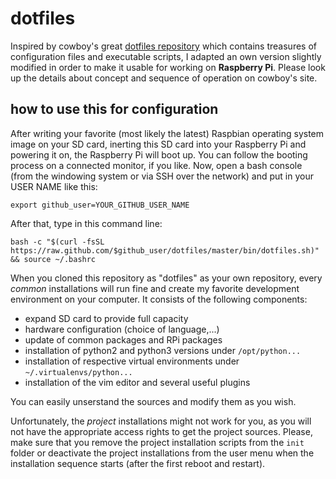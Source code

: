 # dotfiles

Inspired by cowboy's great [dotfiles repository](https://github.com/cowboy/dotfiles) which contains treasures of configuration files and executable scripts, I adapted an own version slightly modified in order to make it usable for working on **Raspberry Pi**. Please look up the details about concept and sequence of operation on cowboy's site.

## how to use this for configuration

After writing your favorite (most likely the latest) Raspbian operating system image on your SD card, inerting this SD card into your Raspberry Pi and powering it on, the Raspberry Pi will boot up. You can follow the booting process on a connected monitor, if you like. Now, open a bash console (from the windowing system or via SSH over the network) and put in your USER NAME like this:

`export github_user=YOUR_GITHUB_USER_NAME`

After that, type in this command line:

`bash -c "$(curl -fsSL https://raw.github.com/$github_user/dotfiles/master/bin/dotfiles.sh)" && source ~/.bashrc`

When you cloned this repository as "dotfiles" as your own repository, every *common* installations will run fine and create my favorite development environment on your computer. It consists of the following components:

* expand SD card to provide full capacity
* hardware configuration (choice of language,...)
* update of common packages and RPi packages
* installation of python2 and python3 versions under `/opt/python...`
* installation of respective virtual environments under `~/.virtualenvs/python...`
* installation of the vim editor and several useful plugins

You can easily unserstand the sources and modify them as you wish.

Unfortunately, the *project* installations might not work for you, as you will not have the appropriate access rights to get the project sources. Please, make sure that you remove the project installation scripts from the `init` folder or deactivate the project installations from the user menu when the installation sequence starts (after the first reboot and restart).

